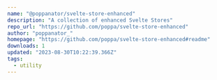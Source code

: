 ```yaml
---
name: "@poppanator/svelte-store-enhanced"
description: "A collection of enhanced Svelte Stores"
repo_url: "https://github.com/poppa/svelte-store-enhanced"
author: "poppanator_"
homepage: "https://github.com/poppa/svelte-store-enhanced#readme"
downloads: 1
updated: "2023-08-30T10:22:39.366Z"
tags: 
  - utility
---
```

